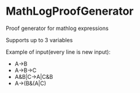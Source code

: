 # MathLogProofGenerator
Proof generator for mathlog expressions

Supports up to 3 variables

Example of input(every line is new input):
<ul>
<li>A->B</li> 
<li>A->B->C
<li>A&B|C->A|C&B
<li>A->(B&(A|C)
</ul>
